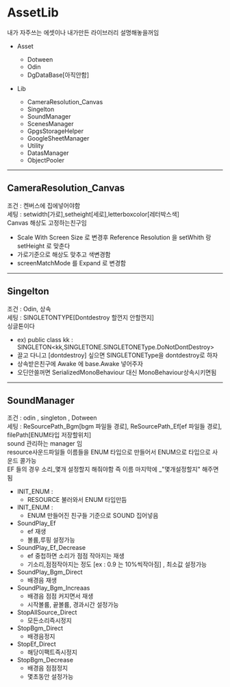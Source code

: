 # AssetLib  
내가 자주쓰는 에셋이나 내가만든 라이브러리 설명해놓을꺼임  


* Asset  
  * Dotween  
  * Odin  
  * DgDataBase[아직안함]  



* Lib  
  * CameraResolution_Canvas
  * Singelton  
  * SoundManager
  * ScenesManager  
  * GpgsStorageHelper
  * GoogleSheetManager  
  * Utility   
  * DatasManager   
  * ObjectPooler   
  
  
***
## CameraResolution_Canvas  
조건 : 켄버스에 집에넣어야함  
세팅 : setwidth[가로],setheight[세로],letterboxcolor[레터박스색]  
Canvas 해상도 고정하는친구임  
* Scale With Screen Size 로 변경후 Reference Resolution 을 setWhith 랑 setHeight 로 맞춘다  
* 가로기준으로 해상도 맞추고 색변경함  
* screenMatchMode 를 Expand 로 변경함   
***
## Singelton
조건 : Odin, 상속  
세팅 : SINGLETONTYPE[Dontdestroy 할껀지 안할껀지]  
싱글톤이다  
* ex) public class kk : SINGLETON<kk,SINGLETONE.SINGLETONEType.DoNotDontDestroy>  
* 끌고 다니고 [dontdestroy] 싶으면 SINGLETONEType을 dontdestroy로 하자  
* 상속받은친구에 Awake 에 base.Awake 넣어주자  
* 오딘안쓸꺼면 SerializedMonoBehaviour 대신 MonoBehaviour상속시키면됨  
***
## SoundManager
조건 : odin , singleton , Dotween  
세팅 : ReSourcePath_Bgm[bgm 파일들 경로], ReSourcePath_Ef[ef 파일들 경로], filePath[ENUM타입 저장할위치]  
sound 관리하는 manager 임  
resource사운드파일들 이름들을 ENUM 타입으로 만들어서 ENUM으로 타입으로 사운드 콜가능  
EF 들의 경우 소리_몇개 설정할지 해줘야함 즉 이름 마지막에 _"몇개설정할지" 해주면됨
* INIT_ENUM : 
  * RESOURCE 불러와서 ENUM 타입만듬
* INIT_ENUM : 
  * ENUM 만들어진 친구들 기준으로 SOUND 집어넣음
* SoundPlay_Ef  
  * ef 재생
  * 볼륨,루핑 설정가능
* SoundPlay_Ef_Decrease  
  * ef 중첩하면 소리가 점점 작아지는 재생
  * 기소리,점점작아지는 정도 [ex : 0.9 는 10%씩작아짐] , 최소값 설정가능  
* SoundPlay_Bgm_Direct
  * 배경음 재생  
* SoundPlay_Bgm_Increaas
  * 배경음 점점 커지면서 재생
  * 시작볼륨, 끝볼륨, 경과시간 설정가능
* StopAllSource_Direct
  * 모든소리즉시정지
* StopBgm_Direct
  * 배경음정지
* StopEf_Direct
  * 해당이팩트즉시정지
* StopBgm_Decrease
  * 배경음 점점정지
  * 몇초동안 설정가능




